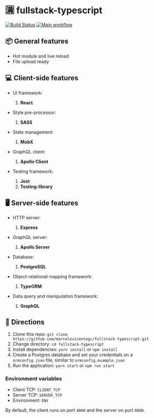 # 🈵 fullstack-typescript

[![Build Status](https://dev.azure.com/marcelovicentegc/public-pipes/_apis/build/status/marcelovicentegc.fullstack-typescript?branchName=master)](https://dev.azure.com/marcelovicentegc/public-pipes/_build/latest?definitionId=2&branchName=master)
[![Main workflow](https://github.com/marcelovicentegc/fullstack-typescript/workflows/Main%20workflow/badge.svg)](<(https://github.com/marcelovicentegc/fullstack-typescript/workflows/Main%20workflow/badge.svg)>)

## 📦 General features

- Hot module and live reload
- File upload ready

## 💻 Client-side features

- UI framework:

  1. **React**

- Style pre-processor:

  1. **SASS**

- State management:

  1. **MobX**

- GraphQL client:

  1. **Apollo Client**

- Testing framework:

  1. **Jest**
  2. **Testing-library**

## 🖥 Server-side features

- HTTP server:

  1. **Express**

- GraphQL server:

  1. **Apollo Server**

- Database:

  1. **PostgreSQL**

- Object-relational mapping framework:

  1. **TypeORM**

- Data query and manipulation framework:

  1. **GraphQL**

## 🌱 Directions

1. Clone this repo: `git clone https://github.com/marcelovicentegc/fullstack-typescript.git`
2. Change directory: `cd fullstack-typescript`
3. Install dependencies: `yarn install` or `npm install`
4. Create a Postgres database and set your credentials on a `ormconfig.json` file, similar to `ormconfig.example.json`
5. Run the application: `yarn start` or `npm run start`

### Environment variables

- Client TCP: `CLIENT_TCP`
- Server TCP: `SERVER_TCP`
- Environment: `ENV`

By default, the client runs on port `4000` and the server on port `8080`.
